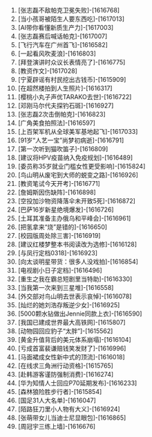 
1. [张志磊不敌帕克卫冕失败]-[1616768]
1. [当小孩哥被陌生人要东西吃]-[1617013]
1. [AI带你看懂新质生产力]-[1617003]
1. [张志磊赛后喊话帕克]-[1617007]
1. [飞行汽车在广州首飞]-[1616582]
1. [一起看风吹麦浪]-[1616803]
1. [拜登演讲时众议长表情亮了]-[1616775]
1. [教资作文]-[1617028]
1. [宁夏辟谣有村民挖出古钱币]-[1615909]
1. [在超然楼拍到人生照片]-[1616317]
1. [樱桃小丸子声优TARAKO去世]-[1616722]
1. [邓刚马尔代夫探钓石斑]-[1616927]
1. [张志磊2次击倒帕克]-[1616823]
1. [广角美食拍照法]-[1616597]
1. [上百架军机从全球美军基地起飞]-[1617033]
1. [91岁“人艺一宝”尚梦初病逝]-[1616791]
1. [第一次听到猫吹笛子]-[1616809]
1. [建议将HPV疫苗纳入免疫规划]-[1616489]
1. [委员称35岁就业门槛女性更受影响]-[1615824]
1. [鸟山明从废宅到大师的蜕变之路]-[1616926]
1. [教资笔试今天开考]-[1616771]
1. [詹姆斯因伤缺阵]-[1616898]
1. [空投加沙物资降落伞未开致5死]-[1616872]
1. [巴萨16岁新星绝境爆发]-[1616726]
1. [土耳其准备主办俄乌和平峰会]-[1616961]
1. [把氢拿来“烧”是错的]-[1616650]
1. [校园版周处除三害]-[1616919]
1. [建议红楼梦整本书阅读改为选修]-[1616128]
1. [与凤行定档0318]-[1616923]
1. [向太谈明星带货：很多人没戏拍]-[1616854]
1. [电视剧小日子定档]-[1616496]
1. [重生之我在霸总短剧里当特助]-[1616330]
1. [当我第一次来到三星堆]-[1616558]
1. [外交部对鸟山明去世表示哀悼]-[1616078]
1. [灿烂的她刘浩存叛逆少女]-[1616925]
1. [5000颗水钻做出Jennie同款上衣]-[1616590]
1. [我国已建成世界最大高铁网]-[1615807]
1. [动物园回应豹子“太胖”]-[1615562]
1. [黄金升值背后的美元体系崩塌]-[1616104]
1. [亏成首富裴谦赔钱笑发财了]-[1616996]
1. [马面裙成女性新中式的顶流]-[1616018]
1. [在线求三角洲行动资格]-[1615765]
1. [赴韩游客谨防强制消费]-[1616274]
1. [华为知情人士回应P70延期发布]-[1616233]
1. [森林狼险胜步行者]-[1615854]
1. [国足31人大名单]-[1616047]
1. [陌路狂刀里小人物有大义]-[1616924]
1. [张萌带女儿当迪士尼显眼包]-[1616865]
1. [周冠宇三练上墙]-[1616676]